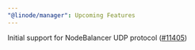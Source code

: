 ```yaml
---
"@linode/manager": Upcoming Features
---
```


Initial support for NodeBalancer UDP protocol  ([#11405](https://github.com/linode/manager/pull/11405))
